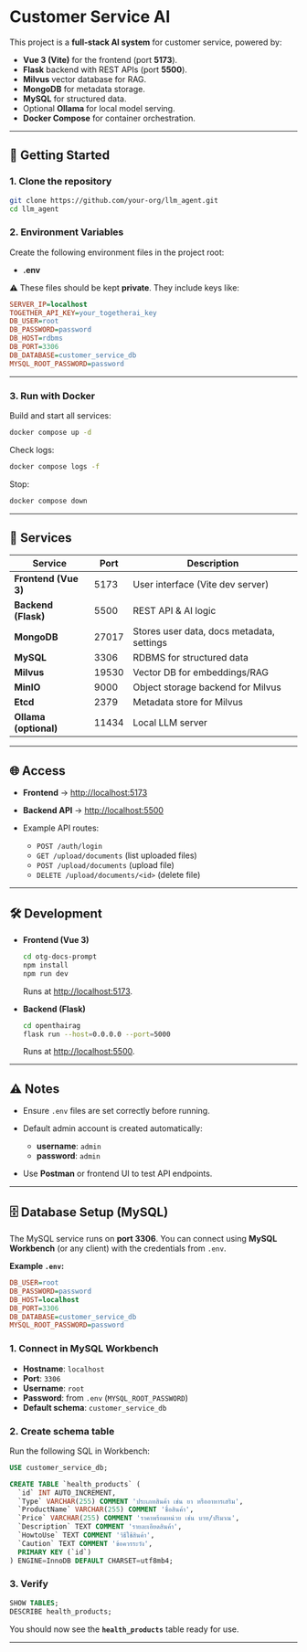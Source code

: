 


# Customer Service AI 

This project is a **full-stack AI system** for customer service, powered by:
- **Vue 3 (Vite)** for the frontend (port **5173**).
- **Flask** backend with REST APIs (port **5500**).
- **Milvus** vector database for RAG.
- **MongoDB** for metadata storage.
- **MySQL** for structured data.
- Optional **Ollama** for local model serving.
- **Docker Compose** for container orchestration.

---

## 🚀 Getting Started

### 1. Clone the repository
```bash
git clone https://github.com/your-org/llm_agent.git
cd llm_agent
````

### 2. Environment Variables

Create the following environment files in the project root:

* **.env**


⚠️ These files should be kept **private**. They include keys like:

```ini
SERVER_IP=localhost
TOGETHER_API_KEY=your_togetherai_key
DB_USER=root
DB_PASSWORD=password
DB_HOST=rdbms
DB_PORT=3306
DB_DATABASE=customer_service_db
MYSQL_ROOT_PASSWORD=password
```

---

### 3. Run with Docker

Build and start all services:

```bash
docker compose up -d
```

Check logs:

```bash
docker compose logs -f
```

Stop:

```bash
docker compose down
```

---

## 📂 Services

| Service               | Port  | Description                               |
| --------------------- | ----- | ----------------------------------------- |
| **Frontend (Vue 3)**  | 5173  | User interface (Vite dev server)          |
| **Backend (Flask)**   | 5500  | REST API & AI logic                       |
| **MongoDB**           | 27017 | Stores user data, docs metadata, settings |
| **MySQL**             | 3306  | RDBMS for structured data                 |
| **Milvus**            | 19530 | Vector DB for embeddings/RAG              |
| **MinIO**             | 9000  | Object storage backend for Milvus         |
| **Etcd**              | 2379  | Metadata store for Milvus                 |
| **Ollama (optional)** | 11434 | Local LLM server                          |

---

## 🌐 Access

* **Frontend** → [http://localhost:5173](http://localhost:5173)
* **Backend API** → [http://localhost:5500](http://localhost:5500)
* Example API routes:

  * `POST /auth/login`
  * `GET /upload/documents` (list uploaded files)
  * `POST /upload/documents` (upload file)
  * `DELETE /upload/documents/<id>` (delete file)

---

## 🛠 Development

* **Frontend (Vue 3)**

  ```bash
  cd otg-docs-prompt
  npm install
  npm run dev
  ```

  Runs at [http://localhost:5173](http://localhost:5173).

* **Backend (Flask)**

  ```bash
  cd openthairag
  flask run --host=0.0.0.0 --port=5000
  ```

  Runs at [http://localhost:5500](http://localhost:5500).

---

## ⚠️ Notes

* Ensure `.env` files are set correctly before running.
* Default admin account is created automatically:

  * **username**: `admin`
  * **password**: `admin`
* Use **Postman** or frontend UI to test API endpoints.


---

## 🗄️ Database Setup (MySQL)

The MySQL service runs on **port 3306**. You can connect using **MySQL Workbench** (or any client) with the credentials from `.env`.

**Example `.env`:**

```ini
DB_USER=root
DB_PASSWORD=password
DB_HOST=localhost
DB_PORT=3306
DB_DATABASE=customer_service_db
MYSQL_ROOT_PASSWORD=password
```

### 1. Connect in MySQL Workbench

* **Hostname**: `localhost`
* **Port**: `3306`
* **Username**: `root`
* **Password**: from `.env` (`MYSQL_ROOT_PASSWORD`)
* **Default schema**: `customer_service_db`

### 2. Create schema table

Run the following SQL in Workbench:

```sql
USE customer_service_db;

CREATE TABLE `health_products` (
  `id` INT AUTO_INCREMENT,
  `Type` VARCHAR(255) COMMENT 'ประเภทสินค้า เช่น ยา หรืออาหารเสริม',
  `ProductName` VARCHAR(255) COMMENT 'ชื่อสินค้า',
  `Price` VARCHAR(255) COMMENT 'ราคาพร้อมหน่วย เช่น บาท/ปริมาณ',
  `Description` TEXT COMMENT 'รายละเอียดสินค้า',
  `HowtoUse` TEXT COMMENT 'วิธีใช้สินค้า',
  `Caution` TEXT COMMENT 'ข้อควรระวัง',
  PRIMARY KEY (`id`)
) ENGINE=InnoDB DEFAULT CHARSET=utf8mb4;
```

### 3. Verify

```sql
SHOW TABLES;
DESCRIBE health_products;
```

You should now see the **`health_products`** table ready for use.

---








